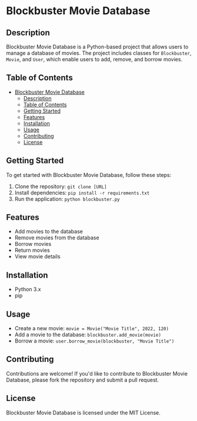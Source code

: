 # Blockbuster Movie Database

## Description

Blockbuster Movie Database is a Python-based project that allows users to manage a database of movies. The project includes classes for `Blockbuster`, `Movie`, and `User`, which enable users to add, remove, and borrow movies.

## Table of Contents

- [Blockbuster Movie Database](#blockbuster-movie-database)
  - [Description](#description)
  - [Table of Contents](#table-of-contents)
  - [Getting Started](#getting-started)
  - [Features](#features)
  - [Installation](#installation)
  - [Usage](#usage)
  - [Contributing](#contributing)
  - [License](#license)

## Getting Started

To get started with Blockbuster Movie Database, follow these steps:

1. Clone the repository: `git clone [URL]`
2. Install dependencies: `pip install -r requirements.txt`
3. Run the application: `python blockbuster.py`

## Features

- Add movies to the database
- Remove movies from the database
- Borrow movies
- Return movies
- View movie details

## Installation

- Python 3.x
- pip

## Usage

- Create a new movie: `movie = Movie("Movie Title", 2022, 120)`
- Add a movie to the database: `blockbuster.add_movie(movie)`
- Borrow a movie: `user.borrow_movie(blockbuster, "Movie Title")`

## Contributing

Contributions are welcome! If you'd like to contribute to Blockbuster Movie Database, please fork the repository and submit a pull request.

## License

Blockbuster Movie Database is licensed under the MIT License.
